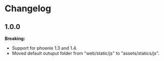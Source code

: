 # Changelog

## 1.0.0

**Breaking:**

- Support for phoenix 1.3 and 1.4.
- Moved default outuput folder from "web/static/js" to "assets/statics/js".
